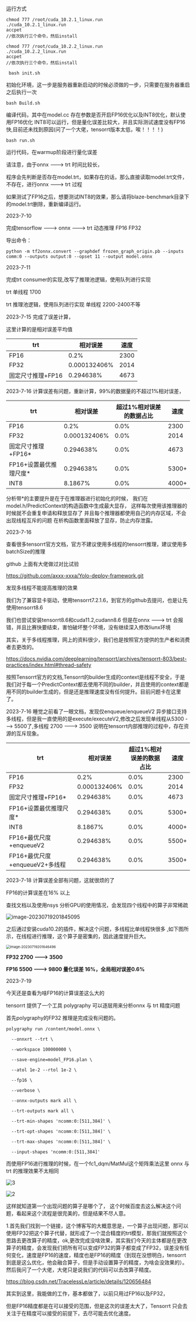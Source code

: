 运行方式

```
chmod 777 /root/cuda_10.2.1_linux.run
./cuda_10.2.1_linux.run
accpet
//依次执行三个命令，然后install
```

```
chmod 777 /root/cuda_10.2.2_linux.run
./cuda_10.2.2_linux.run
accpet
//依次执行三个命令，然后install
```



```
 bash init.sh 
```

初始化环境，这一步是服务器重新启动的时候必须做的一步，只需要在服务器重启之后执行一次 

```
bash Build.sh
```

编译代码，其中在model.cc 存在参数是否开启FP16优化以及INT8优化，默认使用FP16优化 INT8可以运行，但是量化误差比较大，并且实际测试速度没有FP16快,目前还未找到原因(问了一个大佬，tensorrt版本太低，唉！！！！)

```
bash run.sh 
```

运行代码，在warmup阶段进行量化误差 

请注意，由于onnx ---> trt 时间比较长， 

程序会先判断是否存在model.trt，如果存在的话，那么直接读取model.trt文件，不存在，进行onnx ---> trt 过程 

如果测试了FP16之后，想要测试INT8的效果，那么请将blaze-benchmark目录下的model.trt删除，重新编译运行。

2023-7-10 

完成tensorflow ---> onnx ---> trt 动态推理 FP16 FP32 

导出命令： 

```
python -m tf2onnx.convert --graphdef frozen_graph_origin.pb --inputs comm:0 --outputs output:0 --opset 11 --output model.onnx
```

 2023-7-11 

完成trt consumer的实现,改写了推理池逻辑，使用队列进行实现

 trt 单线程 1700

 trt 推理池逻辑，使用队列进行实现 单线程 2200-2400不等 

2023-7-15 完成了误差计算，

这里计算的是相对误差平均值

| trt               | 相对误差     | 速度 |
| ----------------- | ------------ | ---- |
| FP16              | 0.2%         | 2300 |
| FP32              | 0.000132406% | 2014 |
| 固定尺寸推理+FP16 | 0.294638%    | 4673 |

 2023-7-16 计算误差有问题，重新计算，99%的数据量的不超过1%相对误差，

| trt                    | 相对误差     | 超过1%相对误差的数据占比 | 速度  |
| ---------------------- | ------------ | ------------------------ | ----- |
| FP16                   | 0.2%         | 0.0%                     | 2300  |
| FP32                   | 0.000132406% | 0.0%                     | 2014  |
| 固定尺寸推理+FP16*     | 0.294638%    | 0.0%                     | 4673  |
| FP16+设置最优推理尺度* | 0.294638%    | 0.0%                     | 5300+ |
| INT8                   | 8.1867%      | 0.0%                     | 4000+ |

   分析带\*的主要提升是在于在推理器进行初始化的时候， 我们在model.h/PredictContext的构造函数中生成最大显存， 这样每次使用该推理器的时候就不会重复申请和释放显存了 并且每个推理器都使用自己的内存区域，不会出现线程互斥的问题 在析构函数里面释放了显存，防止内存泄露。 

2023-7-16 

查看很多tensorrt官方文档，官方不建议使用多线程的tensorrt推理，建议使用多 batchSize的推理 

github 上面有大佬做过对比试验 

https://github.com/axxx-xxxa/Yolo-deploy-framework.git 

发现多线程不能提高推理的效果 

我们为了兼容显卡驱动，使用tensorrt7.2.1.6，到官方的github去提问，也是让先使用tensorrt8.6 

我们也尝试安装tensorrt8.6和cuda11.2,cudann8.6 但是在onnx ---> trt 会报错，并且比赛快要结束，害怕破坏整个环境，没有继续深入修改liunx环境 

其实，关于多线程推理，网上的资料很少，我们也是按照官方提供的生产者和消费者去更改的。

 https://docs.nvidia.com/deeplearning/tensorrt/archives/tensorrt-803/best-practices/index.html#thread-safety 

按照Tensorrt官方的文档,Tensorrt的builder生成的context是线程不安全，于是我们对于每一个PredictContext都去使用不同的builder，并且使用的context都是用不同的builder生成的，但是还是推理速度没有任何提升。目前问题卡在这里了。 

2023-7-16 睡觉之前看了一眼文档，发现仅enqueue/enqueueV2 异步接口支持多线程，但是我一直使用的是execute/executeV2,修改之后发现单线程从5300 ---> 5500了,多线程 2700 ---> 3500 说明在tensorrt内部推理的过程中，存在资源的互斥现象。

| trt                            | 相对误差     | 超过1%相对误差的数据占比 | 速度  |
| ------------------------------ | ------------ | ------------------------ | ----- |
| FP16                           | 0.2%         | 0.0%                     | 2300  |
| FP32                           | 0.000132406% | 0.0%                     | 2014  |
| 固定尺寸推理+FP16*             | 0.294638%    | 0.0%                     | 4673  |
| FP16+设置最优推理尺度*         | 0.294638%    | 0.0%                     | 5300+ |
| INT8                           | 8.1867%      | 0.0%                     | 4000+ |
| FP16+最优尺度+enqueueV2        | 0.294638%    | 0.0%                     | 5500+ |
| FP16+最优尺度+enqueueV2+多线程 | 0.294638%    | 0.0%                     | 3500+ |

2023-7-18 计算误差全部有问题，这就很烦的了

FP16的计算误差在16% 以上 

查找文档以及使用nsys 分析GPU的使用情况，会发现四个线程中的算子非常稀疏 

![image-20230719201845095](./image/0.png)

之后通过安装cuda10.2的插件，解决这个问题，多线程比单线程快很多 ,如下图所示，在线程进行推理，这个算子是密集的，因此速度提升巨大。

<img src="./image/1.png" alt="image-20230719201646496" style="zoom:67%;" />

**FP32 2700 ---> 3500**     

**FP16 5500 ---> 9800 量化误差 16%，全局相对误差0.6%**  

2023-7-19 

今天还是查看为啥FP16的计算误差这么大的 

tensorrt 提供了一个工具 polygraphy 可以逐层用来分析onnx 与 trt 精度问题

首先polygraphy的FP32 推理是完成没有问题的。 

```
polygraphy run /content/model.onnx \

  --onnxrt --trt \

  --workspace 100000000 \

  --save-engine=model_FP16.plan \

  --atol 1e-2 --rtol 1e-2 \

  --fp16 \

  --verbose \

  --onnx-outputs mark all \

  --trt-outputs mark all \

  --trt-min-shapes 'ncomm:0:[511,384]' \

  --trt-opt-shapes 'ncomm:0:[511,384]' \

  --trt-max-shapes 'ncomm:0:[511,384]' \

  --input-shapes 'ncomm:0:[511,384]'
```

而使用FP16进行推理的时候，在一个fc1_dqm/MatMul这个矩阵乘法这里 onnx 与 trt 的推理效果不太相同 

![3](./image/3.jpg)





![2](./image/2.jpg)

这样就知道第一个出现问题的算子是哪个了， 这个时候百度去这么解决这个问题，看起来这个流程是很完美的，但是结果不尽人意。

1.首先我们找到一个链接，这个博客写的大概意思是，一个算子出现问题，那可以使用FP32把这个算子代替，就形成了一个混合精度的trt模型，那我们就按照这个思路去更改算子的精度，ok,更改完成没啥效果，其实我们今天的主体都是在更改算子的精度，会发现我们把所有可以变成FP32的算子都变成了FP32，误差没有任何变化，速度是FP16的速度，精度也是FP16的精度（到现在没想明白，tensorrt到底是这么优化，他会融合算子，但是手动设置算子的精度，为啥会没效果的）。然后我问了一个大佬，大佬只是说我们的代码可以去改算子精度。

https://blog.csdn.net/TracelessLe/article/details/120656484

其实到这里，我能做的工作，基本都做了，以前只用过FP16以及FP32，

但是FP16精度都是在可以接受的范围，但是这次的误差太大了，Tensorrt 只会去关注于在精度可以接受的前提下，去尽可能去优化速度。
